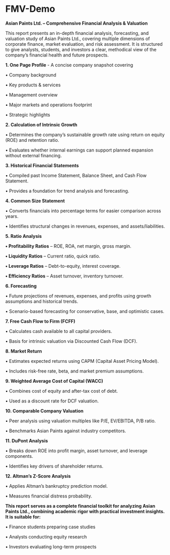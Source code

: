 # FMV-Demo
**Asian Paints Ltd. – Comprehensive Financial Analysis & Valuation**

This report presents an in-depth financial analysis, forecasting, and valuation study of Asian Paints Ltd., covering multiple dimensions of corporate finance, market evaluation, and risk assessment. It is structured to give analysts, students, and investors a clear, methodical view of the company’s financial health and future prospects.

**1. One Page Profile** - A concise company snapshot covering

• Company background

• Key products & services

• Management overview

• Major markets and operations footprint

• Strategic highlights

**2. Calculation of Intrinsic Growth**

•	Determines the company’s sustainable growth rate using return on equity (ROE) and retention ratio.

•	Evaluates whether internal earnings can support planned expansion without external financing.

**3. Historical Financial Statements**

•	Compiled past Income Statement, Balance Sheet, and Cash Flow Statement.

•	Provides a foundation for trend analysis and forecasting.

**4. Common Size Statement**

•	Converts financials into percentage terms for easier comparison across years.

•	Identifies structural changes in revenues, expenses, and assets/liabilities.

**5. Ratio Analysis**

**•	Profitability Ratios** – ROE, ROA, net margin, gross margin.

**•	Liquidity Ratios** – Current ratio, quick ratio.

**•	Leverage Ratios** – Debt-to-equity, interest coverage.

**•	Efficiency Ratios** – Asset turnover, inventory turnover.


**6. Forecasting**

•	Future projections of revenues, expenses, and profits using growth assumptions and historical trends.

•	Scenario-based forecasting for conservative, base, and optimistic cases.

**7. Free Cash Flow to Firm (FCFF)**

•	Calculates cash available to all capital providers.

•	Basis for intrinsic valuation via Discounted Cash Flow (DCF).

**8. Market Return**

•	Estimates expected returns using CAPM (Capital Asset Pricing Model).

•	Includes risk-free rate, beta, and market premium assumptions.

**9. Weighted Average Cost of Capital (WACC)**

•	Combines cost of equity and after-tax cost of debt.

•	Used as a discount rate for DCF valuation.

**10. Comparable Company Valuation**

•	Peer analysis using valuation multiples like P/E, EV/EBITDA, P/B ratio.

•	Benchmarks Asian Paints against industry competitors.

**11. DuPont Analysis**

•	Breaks down ROE into profit margin, asset turnover, and leverage components.

•	Identifies key drivers of shareholder returns.

**12. Altman’s Z-Score Analysis**

•	Applies Altman’s bankruptcy prediction model.

•	Measures financial distress probability.


**This report serves as a complete financial toolkit for analyzing Asian Paints Ltd., combining academic rigor with practical investment insights. It is suitable for:**

•	Finance students preparing case studies

•	Analysts conducting equity research

•	Investors evaluating long-term prospects
